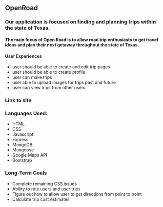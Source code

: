 ## OpenRoad

### Our application is focused on finding and planning trips within the state of Texas. 
#### The main focus of Open Road is to allow road trip enthusiasts to get travel ideas and plan their next getaway throughout the state of Texas.



#### User Experiences
- user should be able to create and edit trip pages
- user should be able to create profile  
- user can make trips  
- user able to upload images for trips past and future
- user can view trips from other users

### Link to site


### Languages Used:
- HTML
- CSS
- Javascript
- Express
- MongoDB
- Mongoose
- Google Maps API
- Bootstrap

### Long-Term Goals 
- Complete remaining CSS issues
- Ability to rate users and user trips 
- Figure out how to allow user to get directions from point to point
- Calculate trip cost estimates



